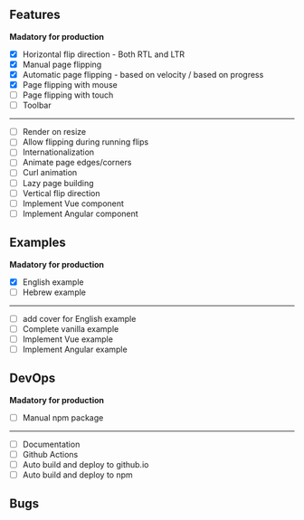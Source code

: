 
Features
--------------------------------------------------
**Madatory for production**
- [x] Horizontal flip direction - Both RTL and LTR
- [x] Manual page flipping
- [x] Automatic page flipping - based on velocity / based on progress
- [x] Page flipping with mouse
- [ ] Page flipping with touch
- [ ] Toolbar
--------------------------------------------------
- [ ] Render on resize
- [ ] Allow flipping during running flips
- [ ] Internationalization
- [ ] Animate page edges/corners
- [ ] Curl animation
- [ ] Lazy page building
- [ ] Vertical flip direction
- [ ] Implement Vue component
- [ ] Implement Angular component

Examples
--------------------------------------------------
**Madatory for production**
- [x] English example
- [ ] Hebrew example
--------------------------------------------------
- [ ] add cover for English example
- [ ] Complete vanilla example
- [ ] Implement Vue example
- [ ] Implement Angular example

DevOps
--------------------------------------------------
**Madatory for production**
- [ ] Manual npm package
--------------------------------------------------
- [ ] Documentation
- [ ] Github Actions
- [ ] Auto build and deploy to github.io
- [ ] Auto build and deploy to npm

Bugs
--------------------------------------------------